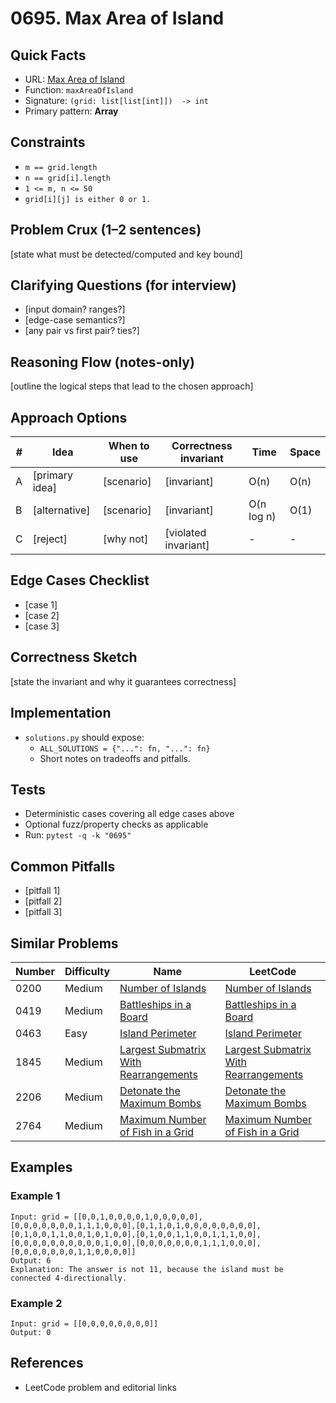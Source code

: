 # 0695. Max Area of Island

## Quick Facts

- URL: [Max Area of Island](https://leetcode.com/problems/max-area-of-island/)
- Function: `maxAreaOfIsland`
- Signature: `(grid: list[list[int]])  -> int`
- Primary pattern: **Array**

## Constraints

- `m == grid.length`
- `n == grid[i].length`
- `1 <= m, n <= 50`
- `grid[i][j] is either 0 or 1.`

## Problem Crux (1–2 sentences)

[state what must be detected/computed and key bound]

## Clarifying Questions (for interview)

- [input domain? ranges?]
- [edge-case semantics?]
- [any pair vs first pair? ties?]

## Reasoning Flow (notes-only)

[outline the logical steps that lead to the chosen approach]

## Approach Options

| # | Idea | When to use | Correctness invariant | Time | Space |
|---|------|-------------|-----------------------|------|-------|
| A | [primary idea] | [scenario] | [invariant] | O(n) | O(n) |
| B | [alternative] | [scenario] | [invariant] | O(n log n) | O(1) |
| C | [reject] | [why not] | [violated invariant] | - | - |

## Edge Cases Checklist

- [case 1]
- [case 2]
- [case 3]

## Correctness Sketch

[state the invariant and why it guarantees correctness]

## Implementation

- `solutions.py` should expose:
  - `ALL_SOLUTIONS = {"...": fn, "...": fn}`
  - Short notes on tradeoffs and pitfalls.

## Tests

- Deterministic cases covering all edge cases above
- Optional fuzz/property checks as applicable
- Run: `pytest -q -k "0695"`

## Common Pitfalls

- [pitfall 1]
- [pitfall 2]
- [pitfall 3]

## Similar Problems

| Number | Difficulty | Name | LeetCode |
|---|---|---|---|
| 0200 | Medium | [Number of Islands](../0200-number-of-islands/readme.md) | [Number of Islands](https://leetcode.com/problems/number-of-islands/) |
| 0419 | Medium | [Battleships in a Board](../0419-battleships-in-a-board/readme.md) | [Battleships in a Board](https://leetcode.com/problems/battleships-in-a-board/) |
| 0463 | Easy | [Island Perimeter](../0463-island-perimeter/readme.md) | [Island Perimeter](https://leetcode.com/problems/island-perimeter/) |
| 1845 | Medium | [Largest Submatrix With Rearrangements](../1845-largest-submatrix-with-rearrangements/readme.md) | [Largest Submatrix With Rearrangements](https://leetcode.com/problems/largest-submatrix-with-rearrangements/) |
| 2206 | Medium | [Detonate the Maximum Bombs](../2206-detonate-the-maximum-bombs/readme.md) | [Detonate the Maximum Bombs](https://leetcode.com/problems/detonate-the-maximum-bombs/) |
| 2764 | Medium | [Maximum Number of Fish in a Grid](../2764-maximum-number-of-fish-in-a-grid/readme.md) | [Maximum Number of Fish in a Grid](https://leetcode.com/problems/maximum-number-of-fish-in-a-grid/) |

## Examples

### Example 1

```text
Input: grid = [[0,0,1,0,0,0,0,1,0,0,0,0,0],[0,0,0,0,0,0,0,1,1,1,0,0,0],[0,1,1,0,1,0,0,0,0,0,0,0,0],[0,1,0,0,1,1,0,0,1,0,1,0,0],[0,1,0,0,1,1,0,0,1,1,1,0,0],[0,0,0,0,0,0,0,0,0,0,1,0,0],[0,0,0,0,0,0,0,1,1,1,0,0,0],[0,0,0,0,0,0,0,1,1,0,0,0,0]]
Output: 6
Explanation: The answer is not 11, because the island must be connected 4-directionally.
```

### Example 2

```text
Input: grid = [[0,0,0,0,0,0,0,0]]
Output: 0
```

## References

- LeetCode problem and editorial links
